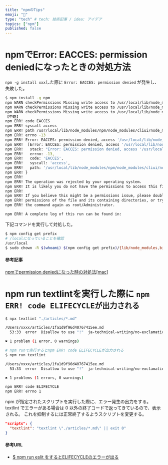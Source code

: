 ```yaml
---
title: "npmのTips"
emoji: "💨"
type: "tech" # tech: 技術記事 / idea: アイデア
topics: ["npm"]
published: false
---
```


# npmでError: EACCES: permission deniedになったときの対処方法

`npm -g install xxx`した際に `Error: EACCES: permission denied` が発生し、失敗した。

```bash
$ npm install -g npm
npm WARN checkPermissions Missing write access to /usr/local/lib/node_modules/npm/node_modules/cliui/node_modules/ansi-regex
npm WARN checkPermissions Missing write access to /usr/local/lib/node_modules/npm/node_modules/chownr
npm WARN checkPermissions Missing write access to /usr/local/lib/node_modules/npm/node_modules/deep-extend
【中略】
npm ERR! code EACCES
npm ERR! syscall access
npm ERR! path /usr/local/lib/node_modules/npm/node_modules/cliui/node_modules/ansi-regex
npm ERR! errno -13
npm ERR! Error: EACCES: permission denied, access '/usr/local/lib/node_modules/npm/node_modules/cliui/node_modules/ansi-regex'
npm ERR!  [Error: EACCES: permission denied, access '/usr/local/lib/node_modules/npm/node_modules/cliui/node_modules/ansi-regex'] {
npm ERR!   stack: "Error: EACCES: permission denied, access '/usr/local/lib/node_modules/npm/node_modules/cliui/node_modules/ansi-regex'",
npm ERR!   errno: -13,
npm ERR!   code: 'EACCES',
npm ERR!   syscall: 'access',
npm ERR!   path: '/usr/local/lib/node_modules/npm/node_modules/cliui/node_modules/ansi-regex'
npm ERR! }
npm ERR! 
npm ERR! The operation was rejected by your operating system.
npm ERR! It is likely you do not have the permissions to access this file as the current user
npm ERR! 
npm ERR! If you believe this might be a permissions issue, please double-check the
npm ERR! permissions of the file and its containing directories, or try running
npm ERR! the command again as root/Administrator.

npm ERR! A complete log of this run can be found in:
```

下記コマンドを実行して対処した。
```bash
$ npm config get prefix
# /localになっていることを確認
/usr/local
$ sudo chown -R $(whoami) $(npm config get prefix)/{lib/node_modules,bin,share}
```

#### 参考記事
[npmでpermission deniedになった時の対処法[mac]](https://qiita.com/okohs/items/ced3c3de30af1035242d)

# npm run textlintを実行した際に `npm ERR! code ELIFECYCLEが出力される` 

```bash
$ npx textlint "./articles/*.md"

/Users/xxxx/articles/1fa1d9f96d40767415ee.md
  53:33  error  Disallow to use "!"  ja-technical-writing/no-exclamation-question-mark

✖ 1 problem (1 error, 0 warnings)

# npm runで実行するとnpm ERR! code ELIFECYCLEが出力される
$ npm run textlint

/Users/xxxx/articles/1fa1d9f96d40767415ee.md
  53:33  error  Disallow to use "!"  ja-technical-writing/no-exclamation-question-mark

✖ 1 problems (1 errors, 0 warnings)

npm ERR! code ELIFECYCLE
npm ERR! errno 1
```

npm が指定されたスクリプトを実行した際に、エラー発生の出力をする。textlint でエラーがある場合は 0 以外の終了コードで返ってきているので、表示される。
これを抑制するには正常終了するようスクリプトを変更する。

```json
"scripts": {
  "textlint": "textlint \"./articles/*.md\" || exit 0"
}
```

#### 参考URL
- [$ npm run eslit をするとELIFECYCLEのエラーが出る](https://teratail.com/questions/261270)